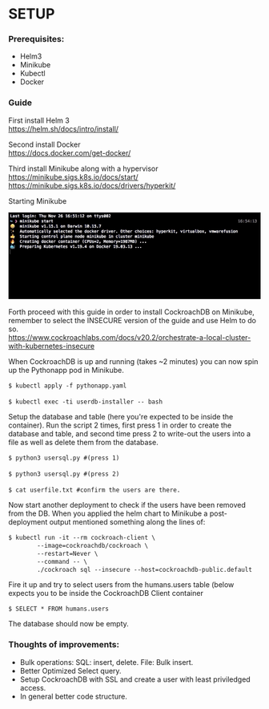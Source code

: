 # SETUP

### Prerequisites:
- Helm3
- Minikube
- Kubectl
- Docker

### Guide

First install Helm 3 <br/>
https://helm.sh/docs/intro/install/

Second install Docker <br/>
https://docs.docker.com/get-docker/

Third install Minikube along with a hypervisor <br/>
https://minikube.sigs.k8s.io/docs/start/ <br/>
https://minikube.sigs.k8s.io/docs/drivers/hyperkit/

Starting Minikube

<p align="center">
  <img src="minikube-crop.gif" alt="animated" />
</p>


Forth proceed with this guide in order to install CockroachDB on Minikube, remember to select the INSECURE version of the guide and use Helm to do so. <br/>
https://www.cockroachlabs.com/docs/v20.2/orchestrate-a-local-cluster-with-kubernetes-insecure

When CockroachDB is up and running (takes ~2 minutes) you can now spin up the Pythonapp pod in Minikube.
```
$ kubectl apply -f pythonapp.yaml

$ kubectl exec -ti userdb-installer -- bash
```
Setup the database and table (here you're expected to be inside the container). Run the script 2 times, first press 1 in order to create the database and table, and second time press 2 to write-out the users into a file as well as delete them from the database.
```
$ python3 usersql.py #(press 1)

$ python3 usersql.py #(press 2)

$ cat userfile.txt #confirm the users are there.
```
Now start another deployment to check if the users have been removed from the DB. When you applied the helm chart to Minikube a post-deployment output mentioned something along the lines of:
```
$ kubectl run -it --rm cockroach-client \                                                                                                        
        --image=cockroachdb/cockroach \
        --restart=Never \
        --command -- \
        ./cockroach sql --insecure --host=cockroachdb-public.default
```
Fire it up and try to select users from the humans.users table (below expects you to be inside the CockroachDB Client container
```
$ SELECT * FROM humans.users
```
The database should now be empty.

### Thoughts of improvements:
- Bulk operations: SQL: insert, delete. File: Bulk insert.
- Better Optimized Select query.
- Setup CockroachDB with SSL and create a user with least priviledged access.
- In general better code structure.
